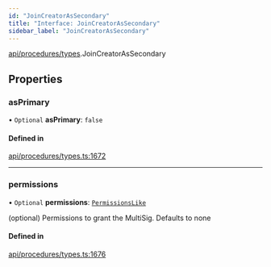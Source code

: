 ```yaml
---
id: "JoinCreatorAsSecondary"
title: "Interface: JoinCreatorAsSecondary"
sidebar_label: "JoinCreatorAsSecondary"
---
```


[api/procedures/types](../../../../../modules/API/Procedures/Types/Types.md).JoinCreatorAsSecondary

## Properties

### asPrimary

• `Optional` **asPrimary**: ``false``

#### Defined in

[api/procedures/types.ts:1672](https://github.com/PolymeshAssociation/polymesh-sdk/blob/c8da9dfce/src/api/procedures/types.ts#L1672)

___

### permissions

• `Optional` **permissions**: [`PermissionsLike`](../../../../../modules/API/Entities/Types/Types.md#permissionslike)

(optional) Permissions to grant the MultiSig. Defaults to none

#### Defined in

[api/procedures/types.ts:1676](https://github.com/PolymeshAssociation/polymesh-sdk/blob/c8da9dfce/src/api/procedures/types.ts#L1676)
